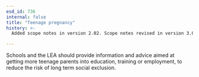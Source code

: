 ```yaml
---
esd_id: 736
internal: false
title: "Teenage pregnancy"
history: >-
  Added scope notes in version 2.02. Scope notes revised in version 3.00. Term name changed from 'Inclusion - teenage pregnancy' to 'Schools - teenage pregnancy' in version 3.00. Name changed to 'Teenage pregnancy' in version 4.00.

---
```


Schools and the LEA should provide information and advice aimed at getting more teenage parents into education, training or employment, to reduce the risk of long term social exclusion.

